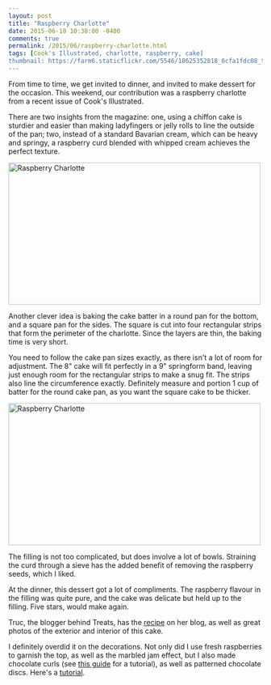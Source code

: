 ```yaml
---
layout: post
title: "Raspberry Charlotte"
date: 2015-06-19 10:38:00 -0400
comments: true
permalink: /2015/06/raspberry-charlotte.html
tags: [Cook's Illustrated, charlotte, raspberry, cake]
thumbnail: https://farm6.staticflickr.com/5546/18625352818_0cfa1fdc08_t.jpg
---
```


From time to time, we get invited to dinner, and invited to make dessert
for the occasion. This weekend, our contribution was a raspberry
charlotte from a recent issue of Cook's Illustrated.

There are two insights from the magazine: one, using a chiffon cake
is sturdier and easier than making ladyfingers or jelly rolls to line
the outside of the pan; two, instead of a standard Bavarian cream, which
can be heavy and springy, a raspberry curd blended with whipped cream
achieves the perfect texture.

<a href="https://www.flickr.com/photos/gnuf/18625352818"
title="Raspberry Charlotte by Eric Fung, on Flickr"><img
src="https://c2.staticflickr.com/6/5546/18625352818_0cfa1fdc08.jpg"
width="500" height="281" alt="Raspberry Charlotte"></a>

Another clever idea is baking the cake batter in a round pan for the
bottom, and a square pan for the sides. The square is cut into four
rectangular strips that form the perimeter of the charlotte. Since the
layers are thin, the baking time is very short.

You need to follow the cake pan sizes exactly, as there isn't a lot
of room for adjustment. The 8" cake will fit perfectly in a 9" springform
band, leaving just enough room for the rectangular strips to make
a snug fit. The strips also line the circumference exactly. Definitely
measure and portion 1 cup of batter for the round cake pan, as you want
the square cake to be thicker.

<a href="https://www.flickr.com/photos/gnuf/18190540934"
title="Raspberry Charlotte by Eric Fung, on Flickr"><img
src="https://c2.staticflickr.com/6/5598/18190540934_223e1913fc.jpg"
width="500" height="281" alt="Raspberry Charlotte"></a>

The filling is not too complicated, but does involve a lot of bowls.
Straining the curd through a sieve has the added benefit of removing the
raspberry seeds, which I liked.

At the dinner, this dessert got a lot of compliments. The raspberry
flavour in the filling was quite pure, and the cake was delicate but
held up to the filling. Five stars, would make again.

Truc, the blogger behind Treats, has the 
[recipe](http://www.treats-sf.com/2015/02/raspberry-charlotte.html) on
her blog, as well as great photos of the exterior and interior of this
cake.

I definitely overdid it on the decorations. Not only did I use fresh
raspberries to garnish the top, as well as the marbled jam effect, but I
also made chocolate curls (see [this
guide](http://www.callebaut.com/usen/techniques/decorations/chocolate-curls)
for a tutorial), as well as patterned chocolate discs. Here's a 
[tutorial](http://stellinasweets.com/2013/03/16/cutting-full-circle-chocolate-disks/).



